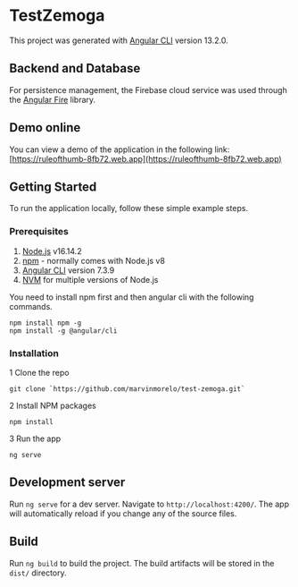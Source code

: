 # TestZemoga

This project was generated with [Angular CLI](https://github.com/angular/angular-cli) version 13.2.0.

## Backend and Database

For persistence management, the Firebase cloud service was used through the [Angular Fire](https://www.npmjs.com/package/@angular/fire) library.

## Demo online

You can view a demo of the application in the following link: [https://ruleofthumb-8fb72.web.app](https://ruleofthumb-8fb72.web.app)

## Getting Started

To run the application locally, follow these simple example steps.

### Prerequisites

1. [Node.js](https://nodejs.org/dist/latest-v10.x/) v16.14.2
2. [npm](https://www.npmjs.com/) - normally comes with Node.js v8
3. [Angular CLI](https://github.com/angular/angular-cli) version 7.3.9
4. [NVM](https://github.com/coreybutler/nvm-windows) for multiple versions of Node.js

You need to install npm first and then angular cli with the following commands.

```
npm install npm -g
npm install -g @angular/cli
```

### Installation

1 Clone the repo

```
git clone `https://github.com/marvinmorelo/test-zemoga.git`
```

2 Install NPM packages

```
npm install
```

3 Run the app

```
ng serve
```
## Development server

Run `ng serve` for a dev server. Navigate to `http://localhost:4200/`. The app will automatically reload if you change any of the source files.
## Build

Run `ng build` to build the project. The build artifacts will be stored in the `dist/` directory.
